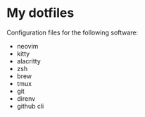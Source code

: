 # My dotfiles

Configuration files for the following software:

- neovim
- kitty
- alacritty
- zsh
- brew
- tmux
- git
- direnv
- github cli
